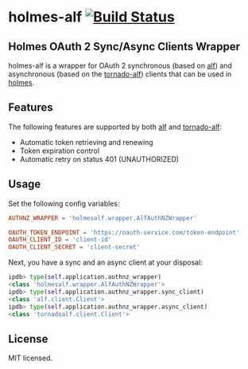 # holmes-alf [![Build Status](https://secure.travis-ci.org/scorphus/holmes-alf.png?branch=master)](https://travis-ci.org/scorphus/holmes-alf)


## Holmes OAuth 2 Sync/Async Clients Wrapper

holmes-alf is a wrapper for OAuth 2 synchronous (based on [alf](https://github.com/globocom/alf)) and asynchronous (based on the [tornado-alf](https://github.com/globocom/tornado-alf)) clients that can be used in [holmes](https://github.com/holmes-app/holmes-api).

## Features

The following features are supported by both [alf](https://github.com/globocom/alf) and [tornado-alf](https://github.com/globocom/tornado-alf):

* Automatic token retrieving and renewing
* Token expiration control
* Automatic retry on status 401 (UNAUTHORIZED)

## Usage

Set the following config variables:

```conf
AUTHNZ_WRAPPER = 'holmesalf.wrapper.AlfAuthNZWrapper'

OAUTH_TOKEN_ENDPOINT = 'https://oauth-service.com/token-endpoint'
OAUTH_CLIENT_ID = 'client-id'
OAUTH_CLIENT_SECRET = 'client-secret'
```

Next, you have a sync and an async client at your disposal:

```python
ipdb> type(self.application.authnz_wrapper)
<class 'holmesalf.wrapper.AlfAuthNZWrapper'>
ipdb> type(self.application.authnz_wrapper.sync_client)
<class 'alf.client.Client'>
ipdb> type(self.application.authnz_wrapper.async_client)
<class 'tornadoalf.client.Client'>
```

## License

MIT licensed.
